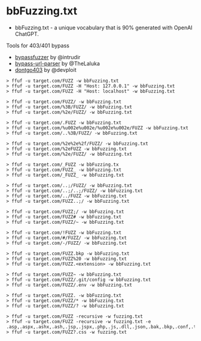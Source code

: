 # bbFuzzing.txt

- bbFuzzing.txt - a unique vocabulary that is 90% generated with OpenAI ChatGPT.

Tools for 403/401 bypass
- [bypassfuzzer]([url](https://github.com/intrudir/BypassFuzzer)) by @intrudir
- [bypass-url-parser]([url](https://github.com/laluka/bypass-url-parser)) by @TheLaluka
- [dontgo403]([url](https://github.com/devploit/dontgo403)) by @devploit

```
> ffuf -u target.com/FUZZ -w bbFuzzing.txt
> ffuf -u target.com/FUZZ -H "Host: 127.0.0.1" -w bbFuzzing.txt
> ffuf -u target.com/FUZZ -H "Host: localhost" -w bbFuzzing.txt

> ffuf -u target.com/FUZZ/ -w bbFuzzing.txt
> ffuf -u target.com/%3B/FUZZ/ -w bbFuzzing.txt
> ffuf -u target.com/%2e/FUZZ/ -w bbFuzzing.txt

> ffuf -u target.com/.FUZZ -w bbFuzzing.txt
> ffuf -u target.com/%u002e%u002e/%u002e%u002e/FUZZ -w bbFuzzing.txt
> ffuf -u target.com/..%3B/FUZZ/ -w bbFuzzing.txt

> ffuf -u target.com/%2e%2e%2f/FUZZ/ -w bbFuzzing.txt
> ffuf -u target.com/%2eFUZZ -w bbFuzzing.txt
> ffuf -u target.com/%2e/FUZZ/ -w bbFuzzing.txt

> ffuf -u target.com/_FUZZ -w bbFuzzing.tx
> ffuf -u target.com/FUZZ_ -w bbFuzzing.txt
> ffuf -u target.com/_FUZZ_ -w bbFuzzing.txt

> ffuf -u target.com/..;/FUZZ/ -w bbFuzzing.txt
> ffuf -u target.com/..;/..;/FUZZ/ -w bbFuzzing.txt
> ffuf -u target.com/../FUZZ -w bbFuzzing.txt
> ffuf -u target.com/FUZZ..;/ -w bbFuzzing.txt

> ffuf -u target.com/FUZZ;/ -w bbFuzzing.txt
> ffuf -u target.com/FUZZ# -w bbFuzzing.txt
> ffuf -u target.com/FUZZ/~ -w bbFuzzing.txt

> ffuf -u target.com/!FUZZ -w bbFuzzing.txt
> ffuf -u target.com/#/FUZZ/ -w bbFuzzing.txt
> ffuf -u target.com/-/FUZZ/ -w bbFuzzing.txt

> ffuf -u target.com/FUZZ.bkp -w bbFuzzing.txt
> ffuf -u target.com/FUZZ%20 -w bbFuzzing.txt
> ffuf -u target.com/FUZZ.<extension> -w bbFuzzing.txt

> ffuf -u target.com/FUZZ~ -w bbFuzzing.txt
> ffuf -u target.com/FUZZ/.git/config -w bbFuzzing.txt
> ffuf -u target.com/FUZZ/.env -w bbFuzzing.txt

> ffuf -u target.com/FUZZ. -w bbFuzzing.txt
> ffuf -u target.com/FUZZ/* -w bbFuzzing.txt
> ffuf -u target.com/FUZZ/? -w bbFuzzing.txt

> ffuf -u target.com/FUZZ -recursive -w fuzzing.txt
> ffuf -u target.com/FUZZ -recursive -w fuzzing.txt -e .asp,.aspx,.ashx,.ash,.jsp,.jspx,.php,.js,.dll,.json,.bak,.bkp,.conf,.txt,.py,.zip,.tar.gz,.tar,.7z
> ffuf -u target.com/FUZZ?.css -w fuzzing.txt
```
